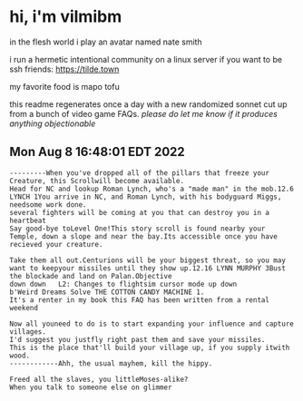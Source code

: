 # hi, i'm vilmibm

in the flesh world i play an avatar named nate smith

i run a hermetic intentional community on a linux server if you want to be ssh friends: https://tilde.town

my favorite food is mapo tofu

this readme regenerates once a day with a new randomized sonnet cut up from a bunch of video game FAQs.
_please do let me know if it produces anything objectionable_

## Mon Aug  8 16:48:01 EDT 2022

    ---------When you've dropped all of the pillars that freeze your Creature, this Scrollwill become available.
    Head for NC and lookup Roman Lynch, who's a "made man" in the mob.12.6 LYNCH 1You arrive in NC, and Roman Lynch, with his bodyguard Miggs, needsome work done.
    several fighters will be coming at you that can destroy you in a heartbeat
    Say good-bye toLevel One!This story scroll is found nearby your Temple, down a slope and near the bay.Its accessible once you have recieved your creature.
    
    Take them all out.Centurions will be your biggest threat, so you may want to keepyour missiles until they show up.12.16 LYNN MURPHY 3Bust the blockade and land on Palan.Objective
    down down 	L2: Changes to flightsim cursor mode up down
    b'Weird Dreams Solve THE COTTON CANDY MACHINE 1.
    It's a renter in my book this FAQ has been written from a rental weekend
    
    Now all youneed to do is to start expanding your influence and capture villages.
    I'd suggest you justfly right past them and save your missiles.
    This is the place that'll build your village up, if you supply itwith wood.
    ------------Ahh, the usual mayhem, kill the hippy.
    
    Freed all the slaves, you littleMoses-alike?
    When you talk to someone else on glimmer
